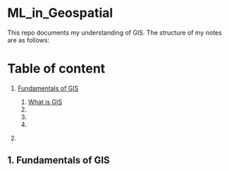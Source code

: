 # ML_in_Geospatial

This repo documents my understanding of GIS. The structure of my notes are as follows:
# Table of content

1. [Fundamentals of GIS](#1)
    1. [What is GIS](#2)
    2. [](#3)
    3. [](#4)
    4. [](#5)


2. [](#6)


<a name="1"></a>
## 1. Fundamentals of GIS
